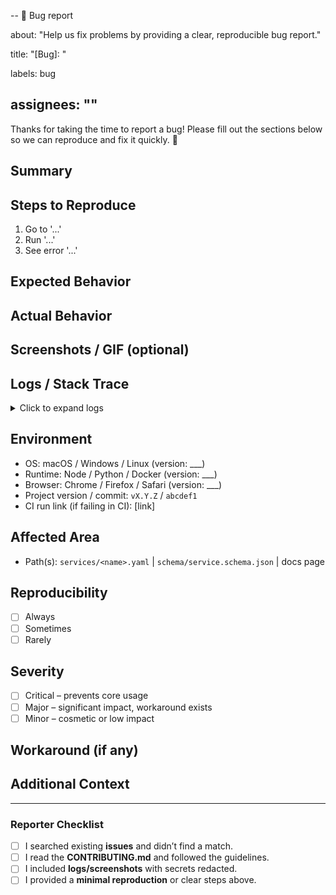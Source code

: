--
🐞 Bug report

about: "Help us fix problems by providing a clear, reproducible bug report."

title: "[Bug]: <short summary>"

labels: bug

assignees: ""
---

Thanks for taking the time to report a bug! Please fill out the sections below so we can reproduce and fix it quickly. 🙏

## Summary
<!-- A clear and concise description of the bug. What *should* happen vs. what *does* happen? -->

## Steps to Reproduce
<!-- Be specific—ideally provide a minimal repro. -->
1. Go to '...'
2. Run '...'
3. See error '...'

## Expected Behavior
<!-- What did you expect to happen? -->

## Actual Behavior
<!-- What actually happened? Include error messages. -->

## Screenshots / GIF (optional)
<!-- If applicable, add screenshots or a short GIF that shows the problem. -->

## Logs / Stack Trace
<!-- Paste relevant logs; redact secrets. Wrap long logs in a code block. -->
<details>
<summary>Click to expand logs</summary>

```text
(paste logs here)
```

</details>

## Environment
<!-- Tell us where this happened. Delete fields that don’t apply. -->
- OS: macOS / Windows / Linux (version: ___)
- Runtime: Node / Python / Docker (version: ___)
- Browser: Chrome / Firefox / Safari (version: ___)
- Project version / commit: `vX.Y.Z` / `abcdef1`
- CI run link (if failing in CI): [link]

## Affected Area
<!-- If relevant, point to the service file(s), schema, or docs page. -->
- Path(s): `services/<name>.yaml` | `schema/service.schema.json` | docs page

## Reproducibility
- [ ] Always
- [ ] Sometimes
- [ ] Rarely

## Severity
- [ ] Critical – prevents core usage
- [ ] Major – significant impact, workaround exists
- [ ] Minor – cosmetic or low impact

## Workaround (if any)
<!-- How did you unblock yourself temporarily? -->

## Additional Context
<!-- Any other context, related issues, or links. -->

---

### Reporter Checklist
- [ ] I searched existing **issues** and didn’t find a match.
- [ ] I read the **CONTRIBUTING.md** and followed the guidelines.
- [ ] I included **logs/screenshots** with secrets redacted.
- [ ] I provided a **minimal reproduction** or clear steps above.
